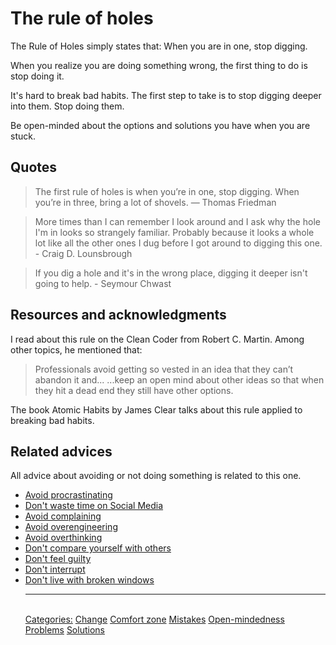 # The rule of holes

The Rule of Holes simply states that: When you are in one, stop digging.

When you realize you are doing something wrong, the first thing to do is stop doing it.

It's hard to break bad habits. The first step to take is to stop digging deeper into them. Stop doing them.

Be open-minded about the options and solutions you have when you are stuck.

## Quotes

> The first rule of holes is when you’re in one, stop digging. When you’re in three, bring a lot of shovels. — Thomas Friedman

> More times than I can remember I look around and I ask why the hole I'm in looks so strangely familiar. Probably because it looks a whole lot like all the other ones I dug before I got around to digging this one. - Craig D. Lounsbrough

> If you dig a hole and it's in the wrong place, digging it deeper isn't going to help. - Seymour Chwast

## Resources and acknowledgments

I read about this rule on the Clean Coder from Robert C. Martin. Among other topics, he mentioned that:

> Professionals avoid getting so vested in an idea that they can’t abandon it and... ...keep an open mind about other ideas so that when they hit a dead end they still have other options.

The book Atomic Habits by James Clear talks about this rule applied to breaking bad habits.

## Related advices

All advice about avoiding or not doing something is related to this one.

- [Avoid procrastinating](../Avoid%20procrastinating/index.md)
- [Don't waste time on Social Media](../Don't%20waste%20time%20on%20Social%20Media/index.md)
- [Avoid complaining](../Avoid%20complaining/index.md)
- [Avoid overengineering](../Avoid%20overengineering/index.md)
- [Avoid overthinking](../Avoid%20overthinking/index.md)
- [Don't compare yourself with others](../Don't%20compare%20yourself%20with%20others/index.md)
- [Don't feel guilty](../Don't%20feel%20guilty/index.md)
- [Don't interrupt](../Don't%20interrupt/index.md)
- [Don't live with broken windows](../Don’t%20live%20with%20broken%20windows/index.md)<hr/><br/>[Categories:](Categories/index.md) [Change](Categories/Change.md) [Comfort zone](Categories/Comfort%20zone.md) [Mistakes](Categories/Mistakes.md) [Open-mindedness](Categories/Open-mindedness.md) [Problems](Categories/Problems.md) [Solutions](Categories/Solutions.md)